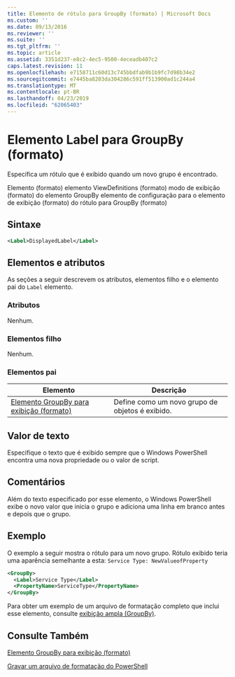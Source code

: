 ```yaml
---
title: Elemento de rótulo para GroupBy (formato) | Microsoft Docs
ms.custom: ''
ms.date: 09/13/2016
ms.reviewer: ''
ms.suite: ''
ms.tgt_pltfrm: ''
ms.topic: article
ms.assetid: 3351d237-e8c2-4ec5-9500-4eceadb407c2
caps.latest.revision: 11
ms.openlocfilehash: e7158711c60d13c745bbdfab9b1b9fc7d98b34e2
ms.sourcegitcommit: e7445ba8203da304286c591ff513900ad1c244a4
ms.translationtype: MT
ms.contentlocale: pt-BR
ms.lasthandoff: 04/23/2019
ms.locfileid: "62065403"
---
```

# <a name="label-element-for-groupby-format"></a>Elemento Label para GroupBy (formato)

Especifica um rótulo que é exibido quando um novo grupo é encontrado.

Elemento (formato) elemento ViewDefinitions (formato) modo de exibição (formato) do elemento GroupBy elemento de configuração para o elemento de exibição (formato) do rótulo para GroupBy (formato)

## <a name="syntax"></a>Sintaxe

```xml
<Label>DisplayedLabel</Label>
```

## <a name="attributes-and-elements"></a>Elementos e atributos

As seções a seguir descrevem os atributos, elementos filho e o elemento pai do `Label` elemento.

### <a name="attributes"></a>Atributos

Nenhum.

### <a name="child-elements"></a>Elementos filho

Nenhum.

### <a name="parent-elements"></a>Elementos pai

|Elemento|Descrição|
|-------------|-----------------|
|[Elemento GroupBy para exibição (formato)](./groupby-element-for-view-format.md)|Define como um novo grupo de objetos é exibido.|

## <a name="text-value"></a>Valor de texto

Especifique o texto que é exibido sempre que o Windows PowerShell encontra uma nova propriedade ou o valor de script.

## <a name="remarks"></a>Comentários

Além do texto especificado por esse elemento, o Windows PowerShell exibe o novo valor que inicia o grupo e adiciona uma linha em branco antes e depois que o grupo.

## <a name="example"></a>Exemplo

O exemplo a seguir mostra o rótulo para um novo grupo. Rótulo exibido teria uma aparência semelhante a esta: `Service Type: NewValueofProperty`

```xml
<GroupBy>
  <Label>Service Type</Label>
  <PropertyName>ServiceType</PropertyName>
</GroupBy>

```

Para obter um exemplo de um arquivo de formatação completo que inclui esse elemento, consulte [exibição ampla (GroupBy)](./wide-view-groupby.md).

## <a name="see-also"></a>Consulte Também

[Elemento GroupBy para exibição (formato)](./groupby-element-for-view-format.md)

[Gravar um arquivo de formatação do PowerShell](./writing-a-powershell-formatting-file.md)

